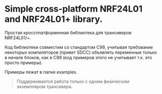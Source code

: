 # Simple cross-platform NRF24L01 and NRF24L01+ library.

Простая кроссплатформенная библиотека для трансиверов NRF24L01/+.

Код библиотеки совместим со стандартом С99, учитывая требование некоторых
компиляторов (привет SDCC) объявлять переменные только в начале блоков,
как в С89 (код примеров этого не учитывает т.к. это просто примеры).

Примеры лежат в папке examples.

> Поддерживается работа только с одним физическим экземпляром трансивера.
